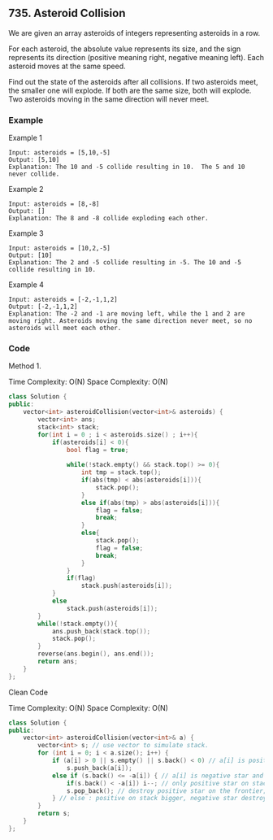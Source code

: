 ## 735. Asteroid Collision

We are given an array asteroids of integers representing asteroids in a row.

For each asteroid, the absolute value represents its size, and the sign represents its direction (positive meaning right, negative meaning left). Each asteroid moves at the same speed.

Find out the state of the asteroids after all collisions. If two asteroids meet, the smaller one will explode. If both are the same size, both will explode. Two asteroids moving in the same direction will never meet.


### Example
Example 1
```
Input: asteroids = [5,10,-5]
Output: [5,10]
Explanation: The 10 and -5 collide resulting in 10.  The 5 and 10 never collide.
```

Example 2
```
Input: asteroids = [8,-8]
Output: []
Explanation: The 8 and -8 collide exploding each other.
```

Example 3
```
Input: asteroids = [10,2,-5]
Output: [10]
Explanation: The 2 and -5 collide resulting in -5. The 10 and -5 collide resulting in 10.
```

Example 4
```
Input: asteroids = [-2,-1,1,2]
Output: [-2,-1,1,2]
Explanation: The -2 and -1 are moving left, while the 1 and 2 are moving right. Asteroids moving the same direction never meet, so no asteroids will meet each other.
```

### Code
Method 1.

Time Complexity: O(N)
Space Complexity: O(N)

```C++
class Solution {
public:
    vector<int> asteroidCollision(vector<int>& asteroids) {
        vector<int> ans;
        stack<int> stack;
        for(int i = 0 ; i < asteroids.size() ; i++){
            if(asteroids[i] < 0){
                bool flag = true;
                
                while(!stack.empty() && stack.top() >= 0){
                    int tmp = stack.top();
                    if(abs(tmp) < abs(asteroids[i])){
                        stack.pop();
                    }
                    else if(abs(tmp) > abs(asteroids[i])){
                        flag = false;
                        break;
                    }
                    else{
                        stack.pop();
                        flag = false;
                        break;
                    }
                }
                if(flag)
                    stack.push(asteroids[i]);
            }
            else
                stack.push(asteroids[i]);
        }
        while(!stack.empty()){
            ans.push_back(stack.top());
            stack.pop();
        }
        reverse(ans.begin(), ans.end());
        return ans;
    }
};
```

Clean Code

Time Complexity: O(N)
Space Complexity: O(N)

```c++
class Solution {
public:
    vector<int> asteroidCollision(vector<int>& a) {
        vector<int> s; // use vector to simulate stack.
        for (int i = 0; i < a.size(); i++) {
            if (a[i] > 0 || s.empty() || s.back() < 0) // a[i] is positive star or a[i] is negative star and there is no positive on stack
                s.push_back(a[i]);
            else if (s.back() <= -a[i]) { // a[i] is negative star and stack top is positive star
                if(s.back() < -a[i]) i--; // only positive star on stack top get destroyed, stay on i to check more on stack.
                s.pop_back(); // destroy positive star on the frontier;
            } // else : positive on stack bigger, negative star destroyed.
        }
        return s;
    }
};
```

